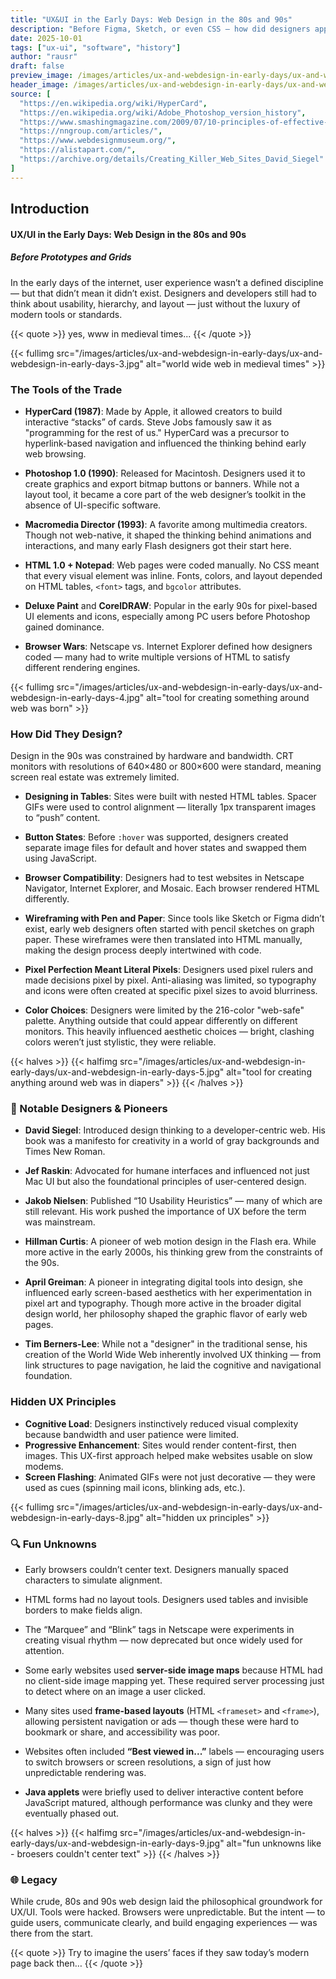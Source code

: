 ```yaml
---
title: "UX&UI in the Early Days: Web Design in the 80s and 90s"
description: "Before Figma, Sketch, or even CSS — how did designers approach UX and interface design on early websites? Tools, processes, and pioneers who shaped the web’s visual beginnings."
date: 2025-10-01
tags: ["ux-ui", "software", "history"]
author: "rausr"
draft: false
preview_image: /images/articles/ux-and-webdesign-in-early-days/ux-and-webdesign-in-early-days-10.jpg
header_image: /images/articles/ux-and-webdesign-in-early-days/ux-and-webdesign-in-early-days-2.jpg
source: [
  "https://en.wikipedia.org/wiki/HyperCard",
  "https://en.wikipedia.org/wiki/Adobe_Photoshop_version_history",
  "https://www.smashingmagazine.com/2009/07/10-principles-of-effective-web-design/",
  "https://nngroup.com/articles/",
  "https://www.webdesignmuseum.org/",
  "https://alistapart.com/",
  "https://archive.org/details/Creating_Killer_Web_Sites_David_Siegel"
]
---
```


## Introduction
#### UX/UI in the Early Days: Web Design in the 80s and 90s

##### Before Prototypes and Grids

In the early days of the internet, user experience wasn’t a defined discipline — but that didn’t mean it didn’t exist. Designers and developers still had to think about usability, hierarchy, and layout — just without the luxury of modern tools or standards.

{{< quote >}}
yes, www in medieval times... 
{{< /quote >}}

{{< fullimg src="/images/articles/ux-and-webdesign-in-early-days/ux-and-webdesign-in-early-days-3.jpg" alt="world wide web in medieval times" >}}


### The Tools of the Trade

- **HyperCard (1987)**: Made by Apple, it allowed creators to build interactive “stacks” of cards. Steve Jobs famously saw it as "programming for the rest of us." HyperCard was a precursor to hyperlink-based navigation and influenced the thinking behind early web browsing.

- **Photoshop 1.0 (1990)**: Released for Macintosh. Designers used it to create graphics and export bitmap buttons or banners. While not a layout tool, it became a core part of the web designer’s toolkit in the absence of UI-specific software.

- **Macromedia Director (1993)**: A favorite among multimedia creators. Though not web-native, it shaped the thinking behind animations and interactions, and many early Flash designers got their start here.

- **HTML 1.0 + Notepad**: Web pages were coded manually. No CSS meant that every visual element was inline. Fonts, colors, and layout depended on HTML tables, `<font>` tags, and `bgcolor` attributes.

- **Deluxe Paint** and **CorelDRAW**: Popular in the early 90s for pixel-based UI elements and icons, especially among PC users before Photoshop gained dominance.

- **Browser Wars**: Netscape vs. Internet Explorer defined how designers coded — many had to write multiple versions of HTML to satisfy different rendering engines.

{{< fullimg src="/images/articles/ux-and-webdesign-in-early-days/ux-and-webdesign-in-early-days-4.jpg" alt="tool for creating something around web was born" >}}


### How Did They Design?

Design in the 90s was constrained by hardware and bandwidth. CRT monitors with resolutions of 640×480 or 800×600 were standard, meaning screen real estate was extremely limited.

- **Designing in Tables**: Sites were built with nested HTML tables. Spacer GIFs were used to control alignment — literally 1px transparent images to “push” content.

- **Button States**: Before `:hover` was supported, designers created separate image files for default and hover states and swapped them using JavaScript.

- **Browser Compatibility**: Designers had to test websites in Netscape Navigator, Internet Explorer, and Mosaic. Each browser rendered HTML differently.

- **Wireframing with Pen and Paper**: Since tools like Sketch or Figma didn’t exist, early web designers often started with pencil sketches on graph paper. These wireframes were then translated into HTML manually, making the design process deeply intertwined with code.

- **Pixel Perfection Meant Literal Pixels**: Designers used pixel rulers and made decisions pixel by pixel. Anti-aliasing was limited, so typography and icons were often created at specific pixel sizes to avoid blurriness.

- **Color Choices**: Designers were limited by the 216-color "web-safe" palette. Anything outside that could appear differently on different monitors. This heavily influenced aesthetic choices — bright, clashing colors weren’t just stylistic, they were reliable.

{{< halves >}}
{{< halfimg src="/images/articles/ux-and-webdesign-in-early-days/ux-and-webdesign-in-early-days-5.jpg" alt="tool for creating anything around web was in diapers" >}}
{{< /halves >}}

### 👥 Notable Designers & Pioneers

- **David Siegel**: Introduced design thinking to a developer-centric web. His book was a manifesto for creativity in a world of gray backgrounds and Times New Roman.

- **Jef Raskin**: Advocated for humane interfaces and influenced not just Mac UI but also the foundational principles of user-centered design.

- **Jakob Nielsen**: Published “10 Usability Heuristics” — many of which are still relevant. His work pushed the importance of UX before the term was mainstream.

- **Hillman Curtis**: A pioneer of web motion design in the Flash era. While more active in the early 2000s, his thinking grew from the constraints of the 90s.

- **April Greiman**: A pioneer in integrating digital tools into design, she influenced early screen-based aesthetics with her experimentation in pixel art and typography. Though more active in the broader digital design world, her philosophy shaped the graphic flavor of early web pages.

- **Tim Berners-Lee**: While not a "designer" in the traditional sense, his creation of the World Wide Web inherently involved UX thinking — from link structures to page navigation, he laid the cognitive and navigational foundation.


### Hidden UX Principles

- **Cognitive Load**: Designers instinctively reduced visual complexity because bandwidth and user patience were limited.
- **Progressive Enhancement**: Sites would render content-first, then images. This UX-first approach helped make websites usable on slow modems.
- **Screen Flashing**: Animated GIFs were not just decorative — they were used as cues (spinning mail icons, blinking ads, etc.).

{{< fullimg src="/images/articles/ux-and-webdesign-in-early-days/ux-and-webdesign-in-early-days-8.jpg" alt="hidden ux principles" >}}

### 🔍 Fun Unknowns

- Early browsers couldn’t center text. Designers manually spaced characters to simulate alignment.
- HTML forms had no layout tools. Designers used tables and invisible borders to make fields align.
- The “Marquee” and “Blink” tags in Netscape were experiments in creating visual rhythm — now deprecated but once widely used for attention.

- Some early websites used **server-side image maps** because HTML had no client-side image mapping yet. These required server processing just to detect where on an image a user clicked.

- Many sites used **frame-based layouts** (HTML `<frameset>` and `<frame>`), allowing persistent navigation or ads — though these were hard to bookmark or share, and accessibility was poor.

- Websites often included **“Best viewed in...”** labels — encouraging users to switch browsers or screen resolutions, a sign of just how unpredictable rendering was.

- **Java applets** were briefly used to deliver interactive content before JavaScript matured, although performance was clunky and they were eventually phased out.

{{< halves >}}
{{< halfimg src="/images/articles/ux-and-webdesign-in-early-days/ux-and-webdesign-in-early-days-9.jpg" alt="fun unknowns like - broesers couldn't center text" >}}
{{< /halves >}}

### 🌐 Legacy

While crude, 80s and 90s web design laid the philosophical groundwork for UX/UI. Tools were hacked. Browsers were unpredictable. But the intent — to guide users, communicate clearly, and build engaging experiences — was there from the start.

{{< quote >}}
Try to imagine the users’ faces if they saw today’s modern page back then…
{{< /quote >}}